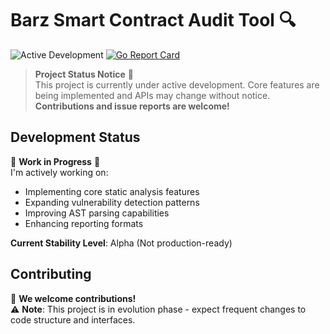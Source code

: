 # Barz Smart Contract Audit Tool 🔍

![Active Development](https://img.shields.io/badge/status-active%20development-yellowgreen) 
[![Go Report Card](https://goreportcard.com/badge/github.com/HarryBarz/barz-sc-audit-tool)](https://goreportcard.com/report/github.com/HarryBarz/barz-sc-audit-tool)

> **Project Status Notice** 📢  
> This project is currently under active development. Core features are being implemented and APIs may change without notice.  
> **Contributions and issue reports are welcome!**  

## Development Status

🚧 **Work in Progress** 🚧  
I'm actively working on:
- Implementing core static analysis features
- Expanding vulnerability detection patterns
- Improving AST parsing capabilities
- Enhancing reporting formats

**Current Stability Level**: Alpha (Not production-ready)  

## Contributing

🤝 **We welcome contributions!**   
⚠️ **Note**: This project is in evolution phase - expect frequent changes to code structure and interfaces.
